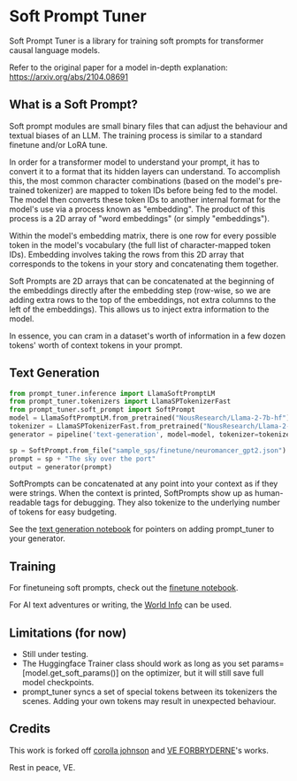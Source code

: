 # Soft Prompt Tuner
Soft Prompt Tuner is a library for training soft prompts for transformer causal language models.

Refer to the original paper for a model in-depth explanation: https://arxiv.org/abs/2104.08691


## What is a Soft Prompt?
Soft prompt modules are small binary files that can adjust the behaviour and textual biases of an LLM. The training process is similar to a standard finetune and/or LoRA tune.

In order for a transformer model to understand your prompt, it has to convert it to a format that its hidden layers can understand. To accomplish this, the most common character combinations (based on the model's pre-trained tokenizer) are mapped to token IDs before being fed to the model. The model then converts these token IDs to another internal format for the model's use via a process known as "embedding". The product of this process is a 2D array of "word embeddings" (or simply "embeddings").

Within the model's embedding matrix, there is one row for every possible token in the model's vocabulary (the full list of character-mapped token IDs). Embedding involves taking the rows from this 2D array that corresponds to the tokens in your story and concatenating them together.

Soft Prompts are 2D arrays that can be concatenated at the beginning of the embeddings directly after the embedding step (row-wise, so we are adding extra rows to the top of the embeddings, not extra columns to the left of the embeddings). This allows us to inject extra information to the model.

In essence, you can cram in a dataset's worth of information in a few dozen tokens' worth of context tokens in your prompt.

## Text Generation
```py
from prompt_tuner.inference import LlamaSoftPromptLM
from prompt_tuner.tokenizers import LlamaSPTokenizerFast
from prompt_tuner.soft_prompt import SoftPrompt
model = LlamaSoftPromptLM.from_pretrained("NousResearch/Llama-2-7b-hf")
tokenizer = LlamaSPTokenizerFast.from_pretrained("NousResearch/Llama-2-7b-hf")
generator = pipeline('text-generation', model=model, tokenizer=tokenizer)

sp = SoftPrompt.from_file("sample_sps/finetune/neuromancer_gpt2.json")
prompt = sp + "The sky over the port"
output = generator(prompt)
```
SoftPrompts can be concatenated at any point into your context as if they were strings. When the context is printed, SoftPrompts show up as human-readable tags for debugging. They also tokenize to the underlying number of tokens for easy budgeting.

See the [text generation notebook](text_generation.ipynb) for pointers on adding prompt_tuner to your generator.


## Training

For finetuneing soft prompts, check out the [finetune notebook](tuning_funetune.ipynb).

For AI text adventures or writing, the [World Info](tuning_world_info.ipynb) can be used.

## Limitations (for now)

- Still under testing.
- The Huggingface Trainer class should work as long as you set params=[model.get_soft_params()] on the optimizer, but it will still save full model checkpoints.
- prompt_tuner syncs a set of special tokens between its tokenizers the scenes. Adding your own tokens may result in unexpected behaviour.

## Credits
This work is forked off [corolla johnson](https://github.com/corolla-johnson/mkultra) and [VE FORBRYDERNE](https://github.com/VE-FORBRYDERNE/mkultra)'s works. 

Rest in peace, VE.
